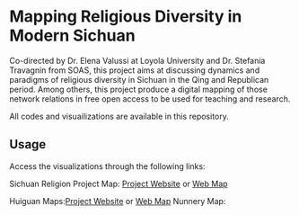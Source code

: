 # Mapping Religious Diversity in Modern Sichuan

Co-directed by Dr. Elena Valussi at Loyola University and Dr. Stefania Travagnin from SOAS, this project aims at discussing dynamics and paradigms of religious diversity in Sichuan in the Qing and Republican period. 
Among others, this project produce a digital mapping of those network relations in free open access to be used for teaching and research.

All codes and visuailizations are available in this repository.

## Usage
Access the visualizations through the following links:

Sichuan Religion Project Map: [Project Website](https://sichuanreligions.com/map/) or [Web Map](https://ywzhou997.github.io/SichuanReligions/ProjectMap.html)

Huiguan Maps:[Project Website](https://sichuanreligions.com/huiguan_project/) or [Web Map](https://ywzhou997.github.io/SichuanReligions/HuiguanMap.html)
Nunnery Map: 
